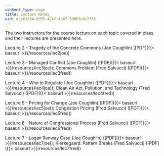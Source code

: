 ```yaml
---
content_type: page
title: Lecture Notes
uid: dcc61864-0d55-424f-48b7-506b3c8c2356
---
```


The two instructors for the course lecture on each topic covered in class, and their lectures are presented here.

Lecture 2 - Tragedy of the Concrete Commons (Joe Coughlin) ([PDF]({{< baseurl >}}/resources/lec2joe))

Lecture 3 - Managed Conflict (Joe Coughlin) ([PDF]({{< baseurl >}}/resources/lec3joe)); Commons Problem (Fred Salvucci) ([PDF]({{< baseurl >}}/resources/lec3fred))

Lecture 4 - Who to Regulate (Joe Coughlin) ([PDF]({{< baseurl >}}/resources/lec4joe)); Clean Air Act, Pollution, and Technology (Fred Salvucci) ([PDF]({{< baseurl >}}/resources/lec4fred))

Lecture 5 - Pricing for Change (Joe Coughlin) ([PDF]({{< baseurl >}}/resources/lec5joe)); Congestion Pricing (Fred Salvucci) ([PDF]({{< baseurl >}}/resources/lec5fred))

Lecture 6 - Nature of Congressional Process (Fred Salvucci) ([PDF]({{< baseurl >}}/resources/lec6fred))

Lecture 7 - Logan Runway Case (Joe Coughlin) ([PDF]({{< baseurl >}}/resources/lec7joe)); Kierkegaard: Pattern Breaks (Fred Salvucci) ([PDF]({{< baseurl >}}/resources/lec7fred))
